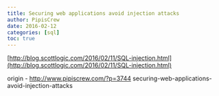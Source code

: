 ```yaml
---
title: Securing web applications avoid injection attacks
author: PipisCrew
date: 2016-02-12
categories: [sql]
toc: true
---
```


[http://blog.scottlogic.com/2016/02/11/SQL-injection.html](http://blog.scottlogic.com/2016/02/11/SQL-injection.html)

origin - http://www.pipiscrew.com/?p=3744 securing-web-applications-avoid-injection-attacks